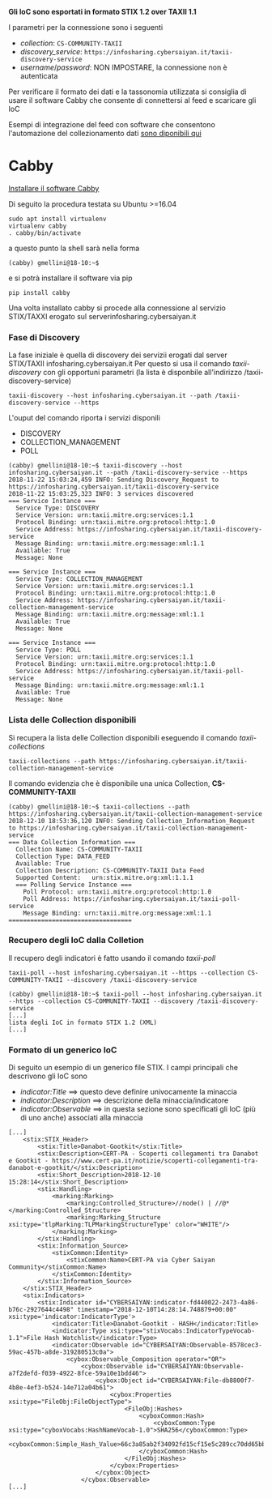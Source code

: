 **Gli IoC sono esportati in formato STIX 1.2 over TAXII 1.1**

I parametri per la connessione sono i seguenti
* _collection_: ```CS-COMMUNITY-TAXII```
* _discovery_service_: ```https://infosharing.cybersaiyan.it/taxii-discovery-service```
* _username_/_password_: NON IMPOSTARE, la connessione non è autenticata

Per verificare il formato dei dati e la tassonomia utilizzata si consiglia di usare il software Cabby che consente di connettersi al feed e scaricare gli IoC

Esempi di integrazione del feed con software che consentono l'automazione del collezionamento dati [sono diponibili qui](/README.md#consumer-1)

# Cabby
[Installare il software Cabby](https://cabby.readthedocs.io/en/stable/installation.html)

Di seguito la procedura testata su Ubuntu >=16.04
```
sudo apt install virtualenv
virtualenv cabby
. cabby/bin/activate
```
a questo punto la shell sarà nella forma
```
(cabby) gmellini@18-10:~$
```
e si potrà installare il software via pip
```
pip install cabby
```
Una volta installato cabby si procede alla connessione al servizio STIX/TAXXI erogato sul serverinfosharing.cybersaiyan.it

### Fase di Discovery
La fase iniziale è quella di discovery dei servizii erogati dal server STIX/TAXII infosharing.cybersaiyan.it
Per questo si usa il comando _taxii-discovery_ con gli opportuni parametri (la lista è disponbile all'indirizzo /taxii-discovery-service)
```
taxii-discovery --host infosharing.cybersaiyan.it --path /taxii-discovery-service --https
```
L'ouput del comando riporta i servizi disponili
* DISCOVERY
* COLLECTION_MANAGEMENT
* POLL
```
(cabby) gmellini@18-10:~$ taxii-discovery --host infosharing.cybersaiyan.it --path /taxii-discovery-service --https
2018-11-22 15:03:24,459 INFO: Sending Discovery_Request to https://infosharing.cybersaiyan.it/taxii-discovery-service
2018-11-22 15:03:25,323 INFO: 3 services discovered
=== Service Instance ===
  Service Type: DISCOVERY
  Service Version: urn:taxii.mitre.org:services:1.1
  Protocol Binding: urn:taxii.mitre.org:protocol:http:1.0
  Service Address: https://infosharing.cybersaiyan.it/taxii-discovery-service
  Message Binding: urn:taxii.mitre.org:message:xml:1.1
  Available: True
  Message: None

=== Service Instance ===
  Service Type: COLLECTION_MANAGEMENT
  Service Version: urn:taxii.mitre.org:services:1.1
  Protocol Binding: urn:taxii.mitre.org:protocol:http:1.0
  Service Address: https://infosharing.cybersaiyan.it/taxii-collection-management-service
  Message Binding: urn:taxii.mitre.org:message:xml:1.1
  Available: True
  Message: None

=== Service Instance ===
  Service Type: POLL
  Service Version: urn:taxii.mitre.org:services:1.1
  Protocol Binding: urn:taxii.mitre.org:protocol:http:1.0
  Service Address: https://infosharing.cybersaiyan.it/taxii-poll-service
  Message Binding: urn:taxii.mitre.org:message:xml:1.1
  Available: True
  Message: None
  ```

### Lista delle Collection disponibili
Si recupera la lista delle Collection disponibili eseguendo il comando _taxii-collections_
```
taxii-collections --path https://infosharing.cybersaiyan.it/taxii-collection-management-service
```
Il comando evidenzia che è disponibile una unica Collection, **CS-COMMUNITY-TAXII**
```
(cabby) gmellini@18-10:~$ taxii-collections --path https://infosharing.cybersaiyan.it/taxii-collection-management-service
2018-12-10 18:53:36,120 INFO: Sending Collection_Information_Request to https://infosharing.cybersaiyan.it/taxii-collection-management-service
=== Data Collection Information ===
  Collection Name: CS-COMMUNITY-TAXII
  Collection Type: DATA_FEED
  Available: True
  Collection Description: CS-COMMUNITY-TAXII Data Feed
  Supported Content:   urn:stix.mitre.org:xml:1.1.1
  === Polling Service Instance ===
    Poll Protocol: urn:taxii.mitre.org:protocol:http:1.0
    Poll Address: https://infosharing.cybersaiyan.it/taxii-poll-service
    Message Binding: urn:taxii.mitre.org:message:xml:1.1
==================================
```

### Recupero degli IoC dalla Colletion
Il recupero degli indicatori è fatto usando il comando _taxii-poll_
```
taxii-poll --host infosharing.cybersaiyan.it --https --collection CS-COMMUNITY-TAXII --discovery /taxii-discovery-service
```
```
(cabby) gmellini@18-10:~$ taxii-poll --host infosharing.cybersaiyan.it --https --collection CS-COMMUNITY-TAXII --discovery /taxii-discovery-service
[...]
lista degli IoC in formato STIX 1.2 (XML)
[...]
```

### Formato di un generico IoC
Di seguito un esempio di un generico file STIX. I campi principali che descrivono gli IoC sono 
* _indicator:Title_ ==> questo deve definire univocamente la minaccia
* _indicator:Description_ ==> descrizione della minaccia/indicatore
* _indicator:Observable_ ==> in questa sezione sono specificati gli IoC (più di uno anche) associati alla minaccia

```
[...]
    <stix:STIX_Header>
        <stix:Title>Danabot-Gootkit</stix:Title>
        <stix:Description>CERT-PA - Scoperti collegamenti tra Danabot e Gootkit - https://www.cert-pa.it/notizie/scoperti-collegamenti-tra-danabot-e-gootkit/</stix:Description>
        <stix:Short_Description>2018-12-10 15:28:14</stix:Short_Description>
        <stix:Handling>
            <marking:Marking>
                <marking:Controlled_Structure>//node() | //@*</marking:Controlled_Structure>
                <marking:Marking_Structure xsi:type='tlpMarking:TLPMarkingStructureType' color="WHITE"/>
            </marking:Marking>
        </stix:Handling>
        <stix:Information_Source>
            <stixCommon:Identity>
                <stixCommon:Name>CERT-PA via Cyber Saiyan Community</stixCommon:Name>
            </stixCommon:Identity>
        </stix:Information_Source>
    </stix:STIX_Header>
    <stix:Indicators>
        <stix:Indicator id="CYBERSAIYAN:indicator-fd440022-2473-4a86-b76c-2927644c4498" timestamp="2018-12-10T14:28:14.748879+00:00" xsi:type='indicator:IndicatorType'>
            <indicator:Title>Danabot-Gootkit - HASH</indicator:Title>
            <indicator:Type xsi:type="stixVocabs:IndicatorTypeVocab-1.1">File Hash Watchlist</indicator:Type>
            <indicator:Observable id="CYBERSAIYAN:Observable-8578cec3-59ac-457b-a8de-319280513c0a">
                <cybox:Observable_Composition operator="OR">
                    <cybox:Observable id="CYBERSAIYAN:Observable-a7f2defd-f039-4922-8fce-59a10e1bdd46">
                        <cybox:Object id="CYBERSAIYAN:File-db8800f7-4b8e-4ef3-b524-14e712a04b61">
                            <cybox:Properties xsi:type="FileObj:FileObjectType">
                                <FileObj:Hashes>
                                    <cyboxCommon:Hash>
                                        <cyboxCommon:Type xsi:type="cyboxVocabs:HashNameVocab-1.0">SHA256</cyboxCommon:Type>
                                        <cyboxCommon:Simple_Hash_Value>66c3a85ab2f34092fd15cf15e5c289cc70dd65bb86edf8308ca7b5ae1363abb5</cyboxCommon:Simple_Hash_Value>
                                    </cyboxCommon:Hash>
                                </FileObj:Hashes>
                            </cybox:Properties>
                        </cybox:Object>
                    </cybox:Observable>
[...]
```
